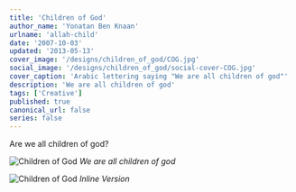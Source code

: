 ```yaml
---
title: 'Children of God'
author_name: 'Yonatan Ben Knaan'
urlname: 'allah-child'
date: '2007-10-03'
updated: '2013-05-13'
cover_image: '/designs/children_of_god/COG.jpg'
social_image: '/designs/children_of_god/social-cover-COG.jpg'
cover_caption: 'Arabic lettering saying "We are all children of god"'
description: 'We are all children of god'
tags: ['Creative']
published: true
canonical_url: false
series: false
---
```


Are we all children of god?

![Children of God](/designs/children_of_god/COG.jpg)
*We are all children of god*

![Children of God](/designs/children_of_god/COG-long.jpg)
*Inline Version*